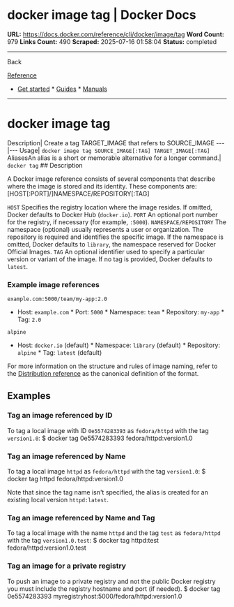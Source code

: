 # docker image tag | Docker Docs

**URL:** https://docs.docker.com/reference/cli/docker/image/tag
**Word Count:** 979
**Links Count:** 490
**Scraped:** 2025-07-16 01:58:04
**Status:** completed

---

Back

[Reference](https://docs.docker.com/reference/)

  * [Get started](https://docs.docker.com/get-started/)   * [Guides](https://docs.docker.com/guides/)   * [Manuals](https://docs.docker.com/manuals/)

* * *

# docker image tag

Description| Create a tag TARGET\_IMAGE that refers to SOURCE\_IMAGE   ---|---   Usage| `docker image tag SOURCE_IMAGE[:TAG] TARGET_IMAGE[:TAG]`   AliasesAn alias is a short or memorable alternative for a longer command.| `docker tag`      ## Description

A Docker image reference consists of several components that describe where the image is stored and its identity. These components are:               [HOST[:PORT]/]NAMESPACE/REPOSITORY[:TAG]

`HOST`     Specifies the registry location where the image resides. If omitted, Docker defaults to Docker Hub \(`docker.io`\). `PORT`     An optional port number for the registry, if necessary \(for example, `:5000`\). `NAMESPACE/REPOSITORY`     The namespace \(optional\) usually represents a user or organization. The repository is required and identifies the specific image. If the namespace is omitted, Docker defaults to `library`, the namespace reserved for Docker Official Images. `TAG`     An optional identifier used to specify a particular version or variant of the image. If no tag is provided, Docker defaults to `latest`.

### Example image references

`example.com:5000/team/my-app:2.0`

  * Host: `example.com`   * Port: `5000`   * Namespace: `team`   * Repository: `my-app`   * Tag: `2.0`

`alpine`

  * Host: `docker.io` \(default\)   * Namespace: `library` \(default\)   * Repository: `alpine`   * Tag: `latest` \(default\)

For more information on the structure and rules of image naming, refer to the [Distribution reference](https://pkg.go.dev/github.com/distribution/reference#pkg-overview) as the canonical definition of the format.

## Examples

### Tag an image referenced by ID

To tag a local image with ID `0e5574283393` as `fedora/httpd` with the tag `version1.0`:               $ docker tag 0e5574283393 fedora/httpd:version1.0     

### Tag an image referenced by Name

To tag a local image `httpd` as `fedora/httpd` with the tag `version1.0`:               $ docker tag httpd fedora/httpd:version1.0     

Note that since the tag name isn't specified, the alias is created for an existing local version `httpd:latest`.

### Tag an image referenced by Name and Tag

To tag a local image with the name `httpd` and the tag `test` as `fedora/httpd` with the tag `version1.0.test`:               $ docker tag httpd:test fedora/httpd:version1.0.test     

### Tag an image for a private registry

To push an image to a private registry and not the public Docker registry you must include the registry hostname and port \(if needed\).               $ docker tag 0e5574283393 myregistryhost:5000/fedora/httpd:version1.0